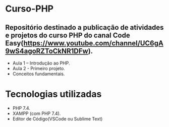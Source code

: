 # Curso-PHP

## Repositório destinado a publicação de atividades e projetos do curso PHP do canal Code Easy(https://www.youtube.com/channel/UC6gA9wS4agoRZToCkNR1DFw).

- Aula 1 – Introdução ao PHP.
- Aula 2 - Primeiro projeto.
- Conceitos fundamentais.


# Tecnologias utilizadas
- PHP 7.4.
- XAMPP (com PHP 7.4).
- Editor de Código(VSCode ou Sublime Text)
